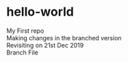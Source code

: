 # hello-world
My First repo <BR>
Making changes in the branched version <BR>
Revisiting on 21st Dec 2019 <BR>
Branch File
